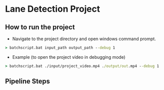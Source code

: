# Lane Detection Project

## How to run the project
- Navigate to the project directory and open windows command prompt.
```cmd
> batchscript.bat input_path output_path --debug 1
```
- Example (to open the project video in debugging mode)
```cmd
> batchscript.bat ./input/project_video.mp4 ./output/out.mp4 --debug 1
```

## Pipeline Steps
    